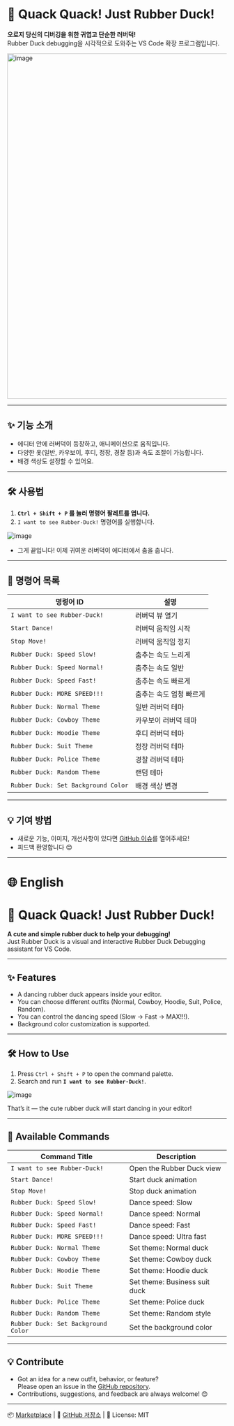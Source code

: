 # 🦆 Quack Quack! Just Rubber Duck!

**오로지 당신의 디버깅을 위한 귀엽고 단순한 러버덕!**  
Rubber Duck debugging을 시각적으로 도와주는 VS Code 확장 프로그램입니다.

<img width="1194" height="791" alt="image" src="https://github.com/user-attachments/assets/fd6717aa-1ded-4ed2-a03d-b099acfb08b0" />

---

## ✨ 기능 소개

- 에디터 안에 러버덕이 등장하고, 애니메이션으로 움직입니다.
- 다양한 옷(일반, 카우보이, 후디, 정장, 경찰 등)과 속도 조절이 가능합니다.
- 배경 색상도 설정할 수 있어요.

---

## 🛠️ 사용법

1. **`Ctrl + Shift + P` 를 눌러 명령어 팔레트를 엽니다.**
2. `I want to see Rubber-Duck!` 명령어를 실행합니다.

![image](https://github.com/user-attachments/assets/0bfc3d17-8c8a-45a8-a495-1a9940068667)

- 그게 끝입니다! 이제 귀여운 러버덕이 에디터에서 춤을 춥니다.

---

## 🎨 명령어 목록

| 명령어 ID                           | 설명                           |
|------------------------------------|--------------------------------|
| `I want to see Rubber-Duck!`     | 러버덕 뷰 열기                  |
| `Start Dance!`     | 러버덕 움직임 시작         |
| `Stop Move!`      | 러버덕 움직임 정지         |
| `Rubber Duck: Speed Slow!`          | 춤추는 속도 느리게                         |
| `Rubber Duck: Speed Normal!`        | 춤추는 속도 일반                      |
| `Rubber Duck: Speed Fast!`          | 춤추는 속도 빠르게                         |
| `Rubber Duck: MORE SPEED!!!`      | 춤추는 속도 엄청 빠르게                    |
| `Rubber Duck: Normal Theme`                | 일반 러버덕 테마               |
| `Rubber Duck: Cowboy Theme`          | 카우보이 러버덕 테마           |
| `Rubber Duck: Hoodie Theme`          | 후디 러버덕 테마               |
| `Rubber Duck: Suit Theme`             | 정장 러버덕 테마               |
| `Rubber Duck: Police Theme`          | 경찰 러버덕 테마               |
| `Rubber Duck: Random Theme`          | 랜덤 테마                      |
| `Rubber Duck: Set Background Color`         | 배경 색상 변경                 |

---

## 💡 기여 방법

- 새로운 기능, 이미지, 개선사항이 있다면 [GitHub 이슈](https://github.com/devbini/just-rubber-duck/issues)를 열어주세요!
- 피드백 환영합니다 😊

---

# 🌐 English

# 🦆 Quack Quack! Just Rubber Duck!

**A cute and simple rubber duck to help your debugging!**  
Just Rubber Duck is a visual and interactive Rubber Duck Debugging assistant for VS Code.

---

## ✨ Features

- A dancing rubber duck appears inside your editor.
- You can choose different outfits (Normal, Cowboy, Hoodie, Suit, Police, Random).
- You can control the dancing speed (Slow → Fast → MAX!!!).
- Background color customization is supported.

---

## 🛠️ How to Use

1. Press `Ctrl + Shift + P` to open the command palette.
2. Search and run **`I want to see Rubber-Duck!`**.

![image](https://github.com/user-attachments/assets/0bfc3d17-8c8a-45a8-a495-1a9940068667)

That’s it — the cute rubber duck will start dancing in your editor!

---

## 🎨 Available Commands

| Command Title                         | Description                        |
|--------------------------------------|------------------------------------|
| `I want to see Rubber-Duck!`         | Open the Rubber Duck view          |
| `Start Dance!`                       | Start duck animation               |
| `Stop Move!`                         | Stop duck animation                |
| `Rubber Duck: Speed Slow!`           | Dance speed: Slow                  |
| `Rubber Duck: Speed Normal!`         | Dance speed: Normal                |
| `Rubber Duck: Speed Fast!`           | Dance speed: Fast                  |
| `Rubber Duck: MORE SPEED!!!`         | Dance speed: Ultra fast            |
| `Rubber Duck: Normal Theme`          | Set theme: Normal duck             |
| `Rubber Duck: Cowboy Theme`          | Set theme: Cowboy duck             |
| `Rubber Duck: Hoodie Theme`          | Set theme: Hoodie duck             |
| `Rubber Duck: Suit Theme`            | Set theme: Business suit duck      |
| `Rubber Duck: Police Theme`          | Set theme: Police duck             |
| `Rubber Duck: Random Theme`          | Set theme: Random style            |
| `Rubber Duck: Set Background Color`  | Set the background color           |

---

## 💡 Contribute

- Got an idea for a new outfit, behavior, or feature?  
  Please open an issue in the [GitHub repository](https://github.com/devbini/just-rubber-duck/issues).
- Contributions, suggestions, and feedback are always welcome! 😊

---
📦 [Marketplace](https://marketplace.visualstudio.com/items?itemName=devbini.just-rubber-duck) | 🐙 [GitHub 저장소](https://github.com/devbini/just-rubber-duck) | 🪪 License: MIT